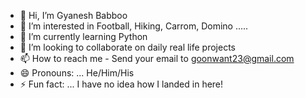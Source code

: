 - 👋 Hi, I’m Gyanesh Babboo
- 👀 I’m interested in Football, Hiking, Carrom, Domino .....  
- 🌱 I’m currently learning Python
- 💞️ I’m looking to collaborate on daily real life projects
- 📫 How to reach me  - Send your email to goonwant23@gmail.com  
- 😄 Pronouns: ... He/Him/His
- ⚡ Fun fact: ... I have no idea how I landed in here!

<!---
gyaneshbabboo23/gyaneshbabboo23 is a ✨ special ✨ repository because its `README.md` (this file) appears on your GitHub profile.
You can click the Preview link to take a look at your changes.
--->
